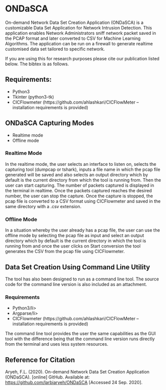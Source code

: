 # ONDaSCA
On-demand Network Data Set Creation Application (ONDaSCA) is a customizable Data Set Application for Network Intrusion Detection. This application enables Network Administrators sniff network packet saved in the PCAP format and later converted to CSV for Machine Learning Algorithms. The application can be run on a firewall to generate realtime customised data set tailored to specific network. 

If you are using this for research purposes please cite our publication listed below. The bibtex is as follows.
## Requirements: 
<ul>
  <li>Python3</li>
  <li>Tkinter (python3-tk)</li>
  <li>CICFlowmeter (https://github.com/ahlashkari/CICFlowMeter – installation requirements is provided)</li>
 </ul>
  
## ONDaSCA Capturing Modes
<ul>
  <li>Realtime mode</li>
  <li>Offline mode</li>
 </ul>

### Realtime Mode
In the realtime mode, the user selects an interface to listen on, selects the capturing tool (dumpcap or tshark), inputs a file name in which the pcap file generated will be saved and also selects an output directory which by default is the current directory from which the tool is running from. Then the user can start capturing. 
The number of packets captured is displayed in the terminal in realtime. Once the packets captured reaches the desired number, the user can stop the capture. Once the capture is stopped, the pcap file is converted to a CSV format using CICFlowmeter and saved in the same directory with a .csv extension.

### Offline Mode
In a situation whereby the user already has a pcap file, the user can use the offline mode by selecting the pcap file as input and select an output directory which by default is the current directory in which the tool is running from and once the user clicks on Start conversion the tool generates the CSV from the pcap file using CICFlowmeter. 

## Data Set Creation Using Command Line Utility
The tool has also been designed to run as a command line tool. The source code for the command line version is also included as an attachment.

### Requirements
<ul>
  <li>Python3/li>
  <li>Argparse/li>
  <li>CICFlowmeter (https://github.com/ahlashkari/CICFlowMeter – installation requirements is provided)</li>
 </ul>

The command line tool provides the user the same capabilities as the GUI tool with the difference being that the command line version runs directly from the terminal and uses less system resources. 

## Reference for Citation
Aryeh, F.L. (2020). On-demand Network Data Set Creation Application (ONDaSCA). [online] GitHub. Available at: https://github.com/larbiaryeh/ONDaSCA [Accessed 24 Sep. 2020].
